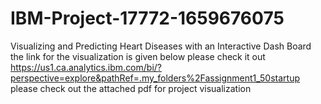 # IBM-Project-17772-1659676075
Visualizing and Predicting Heart Diseases with an Interactive Dash Board
the link for the visualization is given below please check it out
https://us1.ca.analytics.ibm.com/bi/?perspective=explore&pathRef=.my_folders%2Fassignment1_50startup
please check out the attached pdf for project visualization
